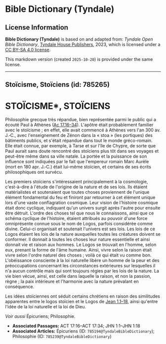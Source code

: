 # Bible Dictionary (Tyndale)

## License Information

**Bible Dictionary (Tyndale)** is based on and adapted from: _Tyndale Open Bible Dictionary_, [Tyndale House Publishers](https://tyndaleopenresources.com/), 2023, which is licensed under a [CC BY-SA 4.0 license](https://creativecommons.org/licenses/by-sa/4.0/legalcode.en).

This markdown version (created `2025-10-20`) is provided under the same license.



--------------------------------

## Stoïcisme, Stoïciens (id: 785265)

STOÏCISME\*, STOÏCIENS
======================

Philosophie grecque très répandue, bien représentée parmi le public qui a écouté Paul à Athènes ([Ac 17\.16–34](https://ref.ly/Acts17:16-Acts17:34)). L'apôtre était probablement familier avec le stoïcisme ; en effet, elle avait commencé à Athènes vers l'an 300 av. J.‑C., avec l'enseignement de Zénon dans la « stoa » (les portiques) des bâtiments publics, et s'était répandue dans tout le monde gréco\-romain. Elle était connue, par exemple, à Tarse et sur l'île de Chypre, de sorte que Paul aurait sans doute rencontré des stoïciens plus tôt dans ses voyages et peut\-être même dans sa ville natale. La portée et la puissance de son influence sont indiquées par le fait que l'empereur romain Marc Aurèle (mort en 180 apr. J.‑C.) était lui\-même stoïcien, et certains de ses écrits philosophiques ont survécu.

Les premiers stoïciens s'intéressaient principalement à la cosmologie, c'est\-à\-dire à l'étude de l'origine de la nature et de ses lois. Ils étaient matérialistes et soutenaient que toutes choses proviennent de l'unique élément fondamental du feu et finiront par retourner à cet élément unique lors d'une vaste conflagration cosmique. Leur vision de l'histoire cosmique était donc cyclique, indiquant qu'un univers surgit après l'autre pour ensuite être détruit. L'ordre des choses tel que nous le connaissons, ainsi que ce schéma cyclique de l'histoire, étaient attribués au pouvoir d'une force omniprésente connue sous le nom de Logos, parfois considérée comme divine. Celui\-ci organisait et soutenait l'univers est ses lois. Les lois de ce Logos étaient les lois de la nature auxquelles toutes les créatures doivent se conformer. Il donnait à toutes les choses leur nature essentielle et ainsi donnait vie et raison aux hommes. Le Logos se trouvait en l'homme, selon eux, prenant la forme de l'âme humaine. Ainsi, vivre selon la raison était vivre selon l'ordre naturel des choses ; voilà ce qui était vu comme bon. L'obéissance consciente à la loi naturelle libère un homme de la peur et des préoccupations concernant les circonstances extérieures sur lesquelles il n'a aucun contrôle mais qui sont toujours régies par les lois de la nature. La vie bien vécue, ainsi, est celle dans laquelle la raison, et non la passion, règne ; la paix intérieure et l'harmonie avec la nature prévalant en conséquence.

Les idées stoïciennes ont séduit certains chrétiens en raison des similitudes apparentes entre le logos stoïcien et le Logos de [Jean 1\.1–18](https://ref.ly/John1:1-John1:18), ainsi qu'entre l'idée de la loi naturelle et la loi de Dieu.

*Voir aussi* Épicuriens; Philosophie.

* **Associated Passages:** ACT 17:16–ACT 17:34; JHN 1:1–JHN 1:18
* **Associated Articles:** Épicuriens (ID: `785194@TyndaleBibleDictionary`); Philosophie (ID: `785239@TyndaleBibleDictionary`)

